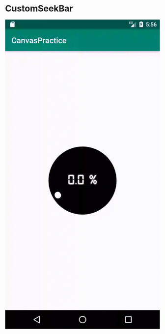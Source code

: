 # CustomSeekBar

![image](https://github.com/carrey1994/CustomSeekBar/blob/master/progressbardemo.gif)
